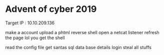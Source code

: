 # Advent of cyber 2019

Target IP : 10.10.209.136


make a account upload a phtml reverse shell open a netcat listener refresh the page lol you get the shell

read the config file get santas sql data base details login steal all stuffs

